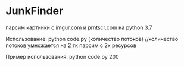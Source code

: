 # JunkFinder
парсим картинки с imgur.com и prntscr.com на python 3.7

Использование: python code.py (количество потоков) //количество потоков умножается на 2 тк парсим с 2х ресурсов

Пример использования: python code.py 200

